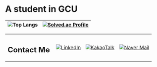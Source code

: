 # A student in GCU
| <center>![Top Langs](https://github-readme-stats.vercel.app/api/top-langs/?username=zero-bean&layout=compact)</center> | <center>[![Solved.ac Profile](http://mazassumnida.wtf/api/v2/generate_badge?boj=rkcjs2020)](https://solved.ac/rkcjs2020/)</center> |
|:---:|:---:|


<table>
  <tr>
    <td valign="middle" align="center" style="padding-right:12px;">
      <H2><strong>Contact Me</strong></H2>
    </td>
    <td valign="middle" align="center">
      <a href="https://www.linkedin.com/in/%EC%98%81%EB%B9%88-%EB%B0%95-b59306376?utm_source=share&utm_campaign=share_via&utm_content=profile&utm_medium=android_app">
        <img src="https://img.shields.io/badge/LinkedIn-0A66C2?style=for-the-badge&logo=linkedin&logoColor=white" alt="LinkedIn"/>
      </a>
    </td>
    <td valign="middle" align="center">
      <a href="https://open.kakao.com/o/skGK63Jh">
        <img src="https://img.shields.io/badge/KakaoTalk-FFCD00?style=for-the-badge&logo=kakaotalk&logoColor=000000" alt="KakaoTalk"/>
      </a>
    </td>
    <td valign="middle" align="center">
      <a href="mailto:suplem07@naver.com">
        <img src="https://img.shields.io/badge/suplem07@naver.com-03C75A?style=for-the-badge&logo=naver&logoColor=white" alt="Naver Mail"/>
      </a>
    </td>
  </tr>
</table>




